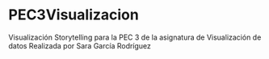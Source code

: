 # PEC3Visualizacion
Visualización Storytelling para la PEC 3 de la asignatura de Visualización de datos
Realizada por Sara García Rodríguez

